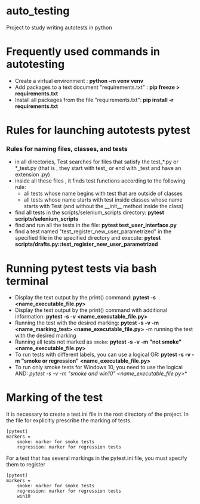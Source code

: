 # auto_testing
Project to study writing autotests in python

# Frequently used commands in autotesting
* Create a virtual environment : **python -m venv venv** 
* Add packages to a text document "requirements.txt" : **pip freeze > requirements.txt**
* Install all packages from the file "requirements.txt": **pip install -r requirements.txt**

# Rules for launching autotests pytest
### Rules for naming files, classes, and tests
* in all directories, Test searches for files that satisfy the test\_\*.py or \*\_test.py (that is , they start with test_ or end with _test and have an extension .py)
* inside all these files , it finds test functions according to the following rule:
  * all tests whose name begins with test that are outside of classes
  * all tests whose name starts with test inside classes whose name starts with 
    Test (and without the \_\_init\_\_ method inside the class)
* find all tests in the scripts/selenium_scripts directory: **pytest scripts/selenium_scripts**
* find and run all the tests in the file: **pytest test_user_interface.py**
* find a test named "test_register_new_user_parametrized" in the specified file in the specified directory and execute: **pytest scripts/drafts.py::test_register_new_user_parametrized**

# Running pytest tests via bash terminal
* Display the text output by the print() command: **pytest -s <name_executable_file.py>**
* Display the text output by the print() command with additional information: **pytest -s -v <name_executable_file.py>**
* Running the test with the desired marking: **pytest -s -v -m <name_marking_test> <name_executable_file.py>** -m running the test with the desired marking
* Running all tests not marked as `smoke`: **pytest -s -v -m "not smoke" <name_executable_file.py>**
* To run tests with different labels, you can use a logical OR: **pytest -s -v -m "smoke or regression" <name_executable_file.py>** 
* To run only smoke tests for Windows 10, you need to use the logical AND: *pytest -s -v -m "smoke and win10" <name_executable_file.py>**



# Marking of the test
It is necessary to create a test.ini file in the root directory of the project.   In the file for explicitly prescribe the marking of tests.
``` 
[pytest]
markers =
    smoke: marker for smoke tests
    regression: marker for regression tests
```
For a test that has several markings in the pytest.ini file, you must specify them to register
```
[pytest]
markers =
    smoke: marker for smoke tests
    regression: marker for regression tests
    win10
```
